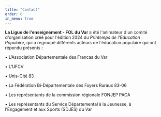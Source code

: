 ```yaml
---
title: "Contact"
order: 6
in_menu: true
---
```

**La Ligue de l'enseignement - FOL du Var** a été l'animateur d'un comité d'organisation créé pour l'édition 2024 du _Printemps de l'Education Populaire_, qui a regroupé différents acteurs de l'éducation populaire qui ont répondu présents : 



•	L’Association Départementale des Francas du Var

•	L'UFCV

•	Unis-Cité 83

•	La Fédération Bi-Départementale des Foyers Ruraux 83-06

•	Les représentants de la commission régionale FONJEP PACA 

•	Les représentants du Service Départemental à la Jeunesse, à l’Engagement et aux Sports (SDJES) du Var 